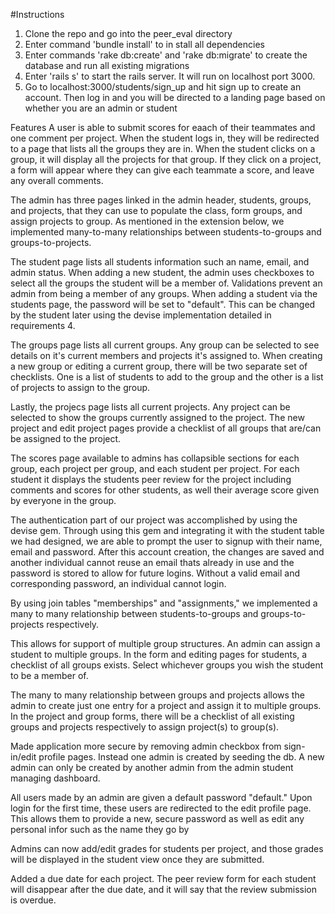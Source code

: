 #Instructions
1. Clone the repo and go into the peer_eval directory
2. Enter command 'bundle install' to in stall all dependencies
3. Enter commands 'rake db:create' and 'rake db:migrate' to create the database and run all existing migrations
4. Enter 'rails s' to start the rails server. It will run on localhost port 3000.
5. Go to localhost:3000/students/sign_up and hit sign up to create an account. Then log in and you will be directed to a landing page based on whether you are an admin or student

Features
A user is able to submit scores for eaach of their teammates and one comment per project. When the student logs in, they will be redirected to a page that lists all the groups they are in. When the student clicks on a group, it will display all the projects for that group. If they click on a project, a form will appear where they can give each teammate a score, and leave any overall comments.

The admin has three pages linked in the admin header, students, groups, and projects, that they can use to populate the class, form groups, and assign projects to group. As mentioned in the extension below, we implemented many-to-many relationships between students-to-groups and groups-to-projects.

The student page lists all students information such an name, email, and admin status. When adding a new student, the admin uses checkboxes to select all the groups the student will be a member of. Validations prevent an admin from being a member of any groups. When adding a student via the students page, the password will be set to "default". This can be changed by the student later using the devise implementation detailed in requirements 4. 

The groups page lists all current groups. Any group can be selected to see details on it's current members and projects it's assigned to. When creating a new group or editing a current group, there will be two separate set of checklists. One is a list of students to add to the group and the other is a list of projects to assign to the group.

Lastly, the projecs page lists all current projects. Any project can be selected to show the groups currently assigned to the project. The new project and edit project pages provide a checklist of all groups that are/can be assigned to the project.

The scores page available to admins has collapsible sections for each group, each project per group, and each student per project. For each student it displays the students peer review for the project including comments and scores for other students, as well their average score given by everyone in the group.

The authentication part of our project was accomplished by using the devise gem. Through using this gem and integrating it with the student table we had designed, we are able to prompt the user to signup with their name, email and password. After this account creation, the changes are saved and another individual cannot reuse an email thats already in use and the password is stored to allow for future logins. Without a valid email and corresponding password, an individual cannot login. 

By using join tables "memberships" and "assignments," we implemented a many to many relationship between students-to-groups and groups-to-projects respectively. 

This allows for support of multiple group structures. An admin can assign a student to multiple groups. In the form and editing pages for students, a checklist of all groups exists. Select whichever groups you wish the student to be a member of. 

The many to many relationship between groups and projects allows the admin to create just one entry for a project and assign it to multiple groups. In the project and group forms, there will be a checklist of all existing groups and projects respectively to assign  project(s) to group(s).

Made application more secure by removing admin checkbox from sign-in/edit profile pages. Instead one admin is created by seeding the db. A new admin can only be created by another admin from the admin student managing dashboard.

All users made by an admin are given a default password "default." Upon login for the first time, these users are redirected to the edit profile page. This allows them to provide a new, secure password as well as edit any personal infor such as the name they go by

Admins can now add/edit grades for students per project, and those grades will be displayed in the student view once they are submitted.

Added a due date for each project. The peer review form for each student will disappear after the due date, and it will say that the review submission is overdue.
